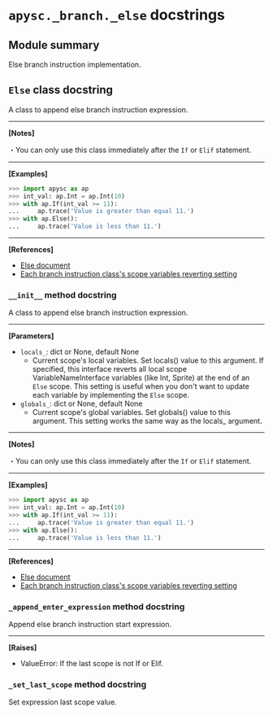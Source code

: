 # `apysc._branch._else` docstrings

## Module summary

Else branch instruction implementation.

## `Else` class docstring

A class to append else branch instruction expression.<hr>

**[Notes]**

 ・You can only use this class immediately after the `If` or `Elif` statement.<hr>

**[Examples]**

```py
>>> import apysc as ap
>>> int_val: ap.Int = ap.Int(10)
>>> with ap.If(int_val >= 11):
...     ap.trace('Value is greater than equal 11.')
>>> with ap.Else():
...     ap.trace('Value is less than 11.')
```

<hr>

**[References]**

- [Else document](https://simon-ritchie.github.io/apysc/en/else.html)
- [Each branch instruction class's scope variables reverting setting](https://simon-ritchie.github.io/apysc/en/branch_instruction_variables_reverting_setting.html)

### `__init__` method docstring

A class to append else branch instruction expression.<hr>

**[Parameters]**

- `locals_`: dict or None, default None
  - Current scope's local variables. Set locals() value to this argument. If specified, this interface reverts all local scope VariableNameInterface variables (like Int, Sprite) at the end of an `Else` scope. This setting is useful when you don't want to update each variable by implementing the `Else` scope.
- `globals_`: dict or None, default None
  - Current scope's global variables. Set globals() value to this argument. This setting works the same way as the locals_ argument.

<hr>

**[Notes]**

 ・You can only use this class immediately after the `If` or `Elif` statement.<hr>

**[Examples]**

```py
>>> import apysc as ap
>>> int_val: ap.Int = ap.Int(10)
>>> with ap.If(int_val >= 11):
...     ap.trace('Value is greater than equal 11.')
>>> with ap.Else():
...     ap.trace('Value is less than 11.')
```

<hr>

**[References]**

- [Else document](https://simon-ritchie.github.io/apysc/en/else.html)
- [Each branch instruction class's scope variables reverting setting](https://simon-ritchie.github.io/apysc/en/branch_instruction_variables_reverting_setting.html)

### `_append_enter_expression` method docstring

Append else branch instruction start expression.<hr>

**[Raises]**

- ValueError: If the last scope is not If or Elif.

### `_set_last_scope` method docstring

Set expression last scope value.